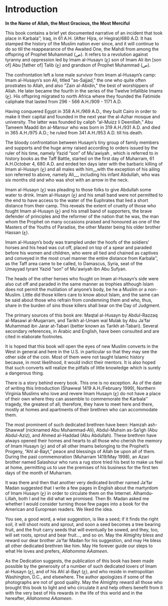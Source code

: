 Introduction
============

**In the Name of Allah, the Most Gracious, the Most Merciful**

This book contains a brief yet documented narrative of an incident that
took place in Karbala’’, Iraq, in 61 A.H. (After Hijra, or Hegira)/680
A.D. It has stamped the history of the Muslim nation ever since, and it
will continue to do so till the reappearance of the Awaited One, the
Mahdi from among the offspring of Prophet Muhammad (ﺹ). It refers to a
revolution against tyranny and oppression led by Imam al-Husayn (ﻉ) son
of Imam Ali ibn [son of] Abu [father of] Talib (ﻉ) and grandson of
Prophet Muhammad (ﺹ).

The confrontation left a lone male survivor from Imam al-Husayn’s camp:
Imam al-Husayn’s son Ali, titled "as-Sajjad," the one who quite often
prostrates to Allah, and also "Zain al-Abidin," the best of worshippers
of Allah. He later became the fourth in the series of the Twelve
Infallible Imams (ﻉ). His offspring migrated to north Africa where they
founded the Fatimide caliphate that lasted from 296 - 566 A.H./909 -
1171 A.D.

Having conquered Egypt in 358 A.H./969 A.D., they built Cairo in order
to make it their capital and founded in the next year the al-Azhar
mosque and university. The latter was founded by caliph “al-Muizz li
Deenillah,” Abu Tameem Maadd ibn al-Mansur who was born in 319 A.H./931
A.D. and died in 365 A.H./975 A.D.; he ruled from 341 A.H./953 A.D. till
his death.

The bloody confrontation between Husayn’s tiny group of family members
and supports and the huge army raised according to orders issued by the
ruler of his time, namely Yazid “son” of Mu'awiyah , which is referred
to in history books as the Taff Battle, started on the first day of
Muharram, 61 A.H.October 4, 680 A.D. and ended ten days later with the
barbaric killing of Imam al-Husayn (ﻉ) and all males with him\_\_with
the exception of his ailing son referred to above, namely Ali\_\_,
including his infant Abdullah, who was six months old and who was shot
with an arrow in the neck.

Imam al-Husayn (ﻉ) was pleading to those folks to give Abdullah some
water to drink. Imam al-Husayn (ﻉ) and his small band were not permitted
to the end to have access to the water of the Euphrates that lied a
short distance from their camp. This reveals the extent of cruelty of
those who fought Imam al-Husayn (ﻉ) and his small band of supporters,
the brave defender of principles and the reformer of the nation that he
was, the man whom the Prophet on many occasions praised and honoured as
one of the Masters of the Youths of Paradise, the other Master being his
older brother Hassan (ﻉ).

Imam al-Husayn’s body was trampled under the hoofs of the soldiers’
horses and his head was cut off, placed on top of a spear and paraded
before his women and children, who were all tied and chained as captives
and conveyed in the most cruel manner the entire distance from
Karbala’’, as the Taff area came to be called, to Damascus, Syria, seat
of the Umayyad tyrant Yazid “son” of Mu'awiyah ibn Abu Sufyan.

The heads of the other heroes who fought on Imam al-Husayn’s side were
also cut off and paraded in the same manner as trophies although Islam
does not permit the mutilation of anyone’s body, be he a Muslim or a
non-Muslim. Little did those killers care to know about Islam, and the
same can be said about those who refrain from condemning them and who,
thus, share in the burden of sins those killers shall bear on the Day of
Judgment.

The primary sources of this book are: Maqtal al-Husayn by Abdul-Razzaq
al-Masawi al-Muqarram, and Tarikh al-Umam wal Mulak by Abu Ja'far
Muhammad ibn Jarar at-Tabari (better known as Tarikh at-Tabari). Several
secondary references, in Arabic and English, have been consulted and are
cited in elaborate footnotes.

It is hoped that this book will open the eyes of new Muslim converts in
the West in general and here in the U.S. in particular so that they may
see the other side of the coin. Most of them were not taught Islamic
history because, in most likelihood, it would indict their mentors. It
is also hoped that such converts will realize the pitfalls of little
knowledge which is surely a dangerous thing.

There is a story behind every book. This one is no exception. As of the
date of writing this Introduction (Shawwal 1419 A.H./February 1999),
Northern Virginia Muslims who love and revere Imam Husayn (ﻉ) do not
have a place of their own where they can assemble to commemorate the
Karbala’’ tragedy, the greatest of all; therefore, they have to meet
here and there, mostly at homes and apartments of their brethren who can
accommodate them.

The most prominent of such dedicated brethren have been: Hamzah
ash-Shawwaf (nicknamed Abu Muhammad-Ali), Abdul-Muhsin as-Sa’igh (Abu
Abdul-Aziz), and Ahmed al-Haddad (Abu Abdullah). These brethren have
always opened their homes and hearts to all those who cherish the memory
of Imam Husayn (ﻉ) and of all other Imams belonging to the Prophet’s
Progeny, “Ahl al-Bayt,” peace and blessings of Allah be upon all of
them. During the past commemoration (Muharram 1419/May 1998), an Azari
brother named Salashour who runs a rug store tried his best to make us
feel at home, permitting us to use the premises of his business for the
first ten days of the month of Muharram.

It was there and then that another very dedicated brother named Ja'far
Madan suggested that I write a few pages in English about the martyrdom
of Imam Husayn (ﻉ) in order to circulate them on the Internet.
Alhamdu-Lillah, both I and he did what we promised. Then Br. Madan asked
me whether I would consider turning those few pages into a book for the
American and Europrean readers. We liked the idea.

You see, a good word, a wise suggestion, is like a seed; if it finds the
right soil, it will shoot roots and sprout, and soon a seed becomes a
tree bearing fruit, and the fruit carry seeds that will eventually be
sowed, and they, too, will set roots, sprout and bear fruit..., and so
on. May the Almighty bless and reward our dear brother Ja'far Madan for
his suggestion, and may He bless all other dedicated brethren like him.
May He forever guide our steps to what He loves and prefers, *Allahomma
AAameen*.

As the Dedication suggests, the publication of this book has been made
possible by the generosity of a number of such dedicated lovers of Imam
al-Husayn (ﻉ), and of his Ahl al-Bayt (ﻉ), and who reside in
metropolitan Washington, D.C., and elsewhere. The author apologizes if
some of the photographs are not of good quality. May the Almighty reward
all those who brought this book to light and who circulate it and help
others benefit from it with the very best of His rewards in the life of
this world and in the hereafter, *Allahomma AAameen*.


